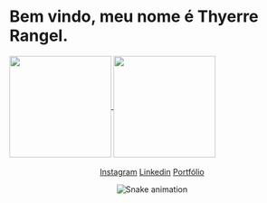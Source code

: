 <h1> Bem vindo, meu nome é Thyerre Rangel. </h1>

<div>
  <a href="https://github.com/thyerre">
  <img height="180em"   align="center" src="https://github-readme-stats.vercel.app/api?username=thyerre&show_icons=true&theme=jolly&include_all_commits=true&count_private=true"/>
  <img height="180em"  align="center" src="https://github-readme-stats.vercel.app/api/top-langs/?username=thyerre&&layout=compact&hide=shell&theme=jolly"/>
  <!-- <img align="center" width="148" height="180" src="https://media1.tenor.com/images/68e8337fb4eb7e40645d832c64762a8b/tenor.gif?itemid=19443613"> -->
</div>
 <br>
<div  align="center"> 
<!--   <a href="https://www.youtube.com/channel/UCSawC0irKSG8W05zahr1i9w" target="_blank"><img src="https://img.shields.io/badge/-Youtube-%23EA4335?style=for-the-badge&logo=youtube&logoColor=white" target="_blank"></a> -->
  <a href="https://www.instagram.com/thyerre.rangel/" target="_blank" style="margin-rigth: 20px">Instagram</a>
  <a href="https://www.linkedin.com/in/thyerre-rangel-m-da-silva-3118a412b/" target="_blank">Linkedin</a> 
  <a href="https://www.linkedin.com/in/thyerre-rangel-m-da-silva-3118a412b/" target="_blank">Portfólio</a> 
  
  ![Snake animation](https://github.com/thyerre/thyerre/blob/output/github-contribution-grid-snake.svg)
 
</div>
 
